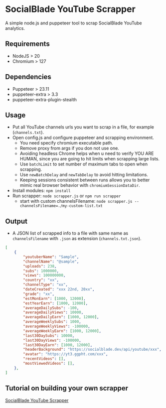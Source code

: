 # SocialBlade YouTube Scrapper
A simple node.js and puppeteer tool to scrap SocialBlade YouTube analytics.

## Requirements
* NodeJS > 20
* Chromium > 127

## Dependencies
* Puppeteer > 23.11
* puppeteer-extra > 3.3
* puppeteer-extra-plugin-stealth

## Usage
* Put all YouTube channels urls you want to scrap in a file, for example (`channels.txt`).
* Open config.js and configure puppeteer and scrapping environment.
    * You need specify chromium executable path.
    * Remove proxy from args if you don not use one.
    * Avoiding headless Chrome helps when u need to verify YOU ARE HUMAN, since you are going to hit limits when scrapping large lists.
    * Use `batchLimit` to set number of maximum tabs to open when scrapping.
    * Use `newBatchDelay` and `newTabDelay` to avoid hitting limitations.
    * Keeping sessions consistent between runs allows you to better mimic real browser behavior with `chromiumSessionDataDir`.
* Install modules: `npm install`
* Run scrapper: `node scrapper.js` or `npm run scrapper`
    * start with custom channelsFilename: `node scrapper.js --channelsFilename=./my-custom-list.txt`

## Output
* A JSON list of scrapped info to a file with same name as `channelsFilename` with `.json` as extension (`channels.txt.json`).
```json
[
    {
        "youtuberName": "Sample",
        "channelName": "@sample",
        "uploads": 238,
        "subs": 1000000,
        "views": 100000000,
        "country": "xx",
        "channelType": "xx",
        "dateCreated": "xxx 22nd, 20xx",
        "grade": "xx",
        "estMonEarn": [1000, 12000],
        "estYearEarn": [1000, 12000],
        "averageDailySubs": -100,
        "averageDailyViews": 10000,
        "averageDailyEarn": [1000, 12000],
        "averageWeeklySubs": 1000,
        "averageWeeklyViews": -100000,
        "averageWeeklyEarn": [1000, 12000],
        "last30DaySubs": 10000,
        "last30DayViews": -100000,
        "last30DayEarn": [1000, 12000],
        "headerBackground": "https://socialblade.dev/api/youtube/xxx",
        "avatar": "https://yt3.ggpht.com/xxx",
        "recentVideos": [],
        "mostViewedVideos": [],
    },
]
```

## Tutorial on building your own scrapper
[SocialBlade YouTube Scrapper](https://gist.github.com/peynman/9724a0ecd483f4e806e1f90a7589a870)